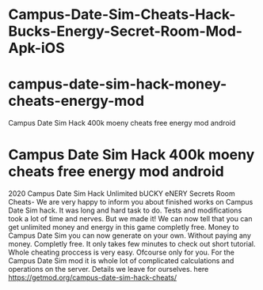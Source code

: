 # Campus-Date-Sim-Cheats-Hack-Bucks-Energy-Secret-Room-Mod-Apk-iOS
# campus-date-sim-hack-money-cheats-energy-mod
Campus Date Sim Hack 400k moeny cheats free energy mod android
# Campus Date Sim Hack 400k moeny cheats free energy mod android

2020 Campus Date Sim Hack Unlimited bUCKY eNERY Secrets Room Cheats- We are very happy to inform you about finished works on Campus Date Sim hack.
It was long and hard task to do. Tests and modifications took a lot of time and nerves. But we made it! We can now tell that you can get unlimited money and energy in this game completly free. Money to Campus Date Sim you can now generate on your own. Without paying any money. Completly free. It only takes few minutes to check out short tutorial. Whole cheating proccess is very easy. Ofcourse only for you. For the Campus Date Sim mod it is whole lot of complicated calculations and operations on the server. Details we leave for ourselves. 
here https://getmod.org/campus-date-sim-hack-cheats/
